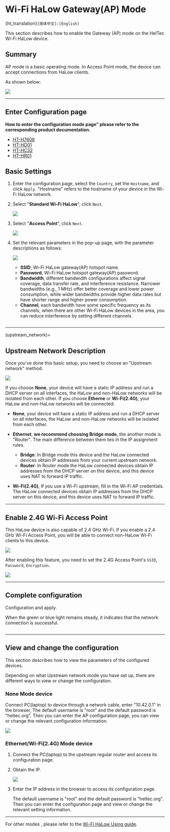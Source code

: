 # **Wi-Fi HaLow Gateway(AP) Mode**

{ht_translation}`[简体中文]:[English]`

This section describes how to enable the Gateway (AP) mode on the HelTec Wi-Fi HaLow device.

## Summary
AP mode is a basic operating mode. In Access Point mode, the device can accept connections from HaLow clients.

As shown below:

![](img/ap/01.png)

------------------------------------

## Enter Configuration page

**How to enter the configuration mode page" please refer to the corresponding product documentation.**
- [HT-H7608](https://docs.heltec.org/en/wifi_halow/ht-h7608/index.html#get-started)
- [HT-HD01](https://docs.heltec.org/en/wifi_halow/ht-hd01/index.html#get-started)
- [HT-HC32](https://docs.heltec.org/en/wifi_halow/ht-hc32/index.html#get-started)
- [HT-HR01](https://docs.heltec.org/en/wifi_halow/ht-hr01/index.html#setup-and-use)

## Basic Settings
1. Enter the configuration page, select the `Country`, set the `Hostname`, and click `Apply`. "Hostname" refers to the hostname of your device in the Wi-Fi HaLow network.

2. Select "**Standard Wi-Fi HaLow**", click `Next`.

   ![](img/ap/02.png)

3. Select "**Access Point**", click `Next`.

   ![](img/ap/03.png)

4. Set the relevant parameters in the pop-up page, with the parameter descriptions as follows:

   ![](img/ap/04.png)
   - **SSID**, Wi-Fi HaLow gateway(AP) hotspot name.
   - **Password**, Wi-Fi HaLow hotspot gateway(AP) password.
   - **Bandwidth**, different bandwidth configurations affect signal coverage, data transfer rate, and interference resistance. Narrower bandwidths (e.g., 1 MHz) offer better coverage and lower power consumption, while wider bandwidths provide higher data rates but have shorter range and higher power consumption.
   - **Channel**, each bandwidth have some specific frequency as its channels, when there are other Wi-Fi HaLow devices in the area, you can reduce interference by setting different channels.

``` {tip} Available Bandwidths and Channels differ greatly across regions. The higher your bandwidth, the greater the potential throughput of the connection. If you're deploying multiple HaLow access points you may want to select distinct channels and a lower bandwidth to reduce interference.
```

--------------------------------

(upstream_network)=
## Upstream Network Description
Once you've done this basic setup, you need to choose an "Upstream network" method.

![](img/ap/07.png)

If you choose **None**, your device will have a static IP address and run a DHCP server on all interfaces, the HaLow and non-HaLow networks will be isolated from each other. If you choose **Etherne** or **Wi-Fi(2.4G)**, your HaLow and non-HaLow networks will be connected:

- **None**, your device will have a static IP address and run a DHCP server on all interfaces, the HaLow and non-HaLow networks will be isolated from each other.

- **Ethernet**, **we recommend choosing Bridge mode**, the another mode is "Router". The main difference between them lies in the IP assignment rules.

   - **Bridge**: In Bridge mode this device and the HaLow connected devices obtain IP addresses from your current upstream network.
   - **Router**: In Router mode the HaLow connected devices obtain IP addresses from the DHCP server on this device, and this device uses NAT to forward IP traffic.

- **Wi-Fi(2.4G)**, If you use a Wi-Fi upstream, fill in the Wi-Fi AP credentials. The HaLow connected devices obtain IP addresses from the DHCP server on this device, and this device uses NAT to forward IP traffic.

---------------------------

## Enable 2.4G Wi-Fi Access Point
This HaLow device is also capable of 2.4 GHz Wi-Fi. If you enable a 2.4 GHz Wi-Fi Access Point, you will be able to connect non-HaLow Wi-Fi clients to this device.

![](img/ap/09.png)

After enabling this feature, you need to set the 2.4G Access Point's `SSID`, `Password`, `Encryption`.

![](img/ap/10.png)

------------------------------------------------------

## Complete configuration
Configuration and  apply.

When the green or blue light remains steady, it indicates that the network connection is successful.

``` {note} If you selected Ethernet mode, observe the color of your indicator light, it should be blue for USB cable and green for RJ45 cable. If the color of the light does not match the connection of the cable, you will need to change it to the appropriate color by pressing the button.
```

-----------------------------------------------------

## View and change the configuration
This section describes how to view the parameters of the configured devices.

Depending on what Upstream network mode you have set up, there are different ways to view or change the configuration.
### None Mode device
Connect PC(laptop) to device through a network cable, enter "10.42.0.1" in the browser, The default username is "root" and the default password is "heltec.org". Then you can enter the AP configuration page, you can view or change the relevant configuration information.

![](img/ap/06.png)

### Ethernet/Wi-Fi(2.4G) Mode device
1. Connect the PC(laptop) to the upstream regular router and access its configuration page.

2. Obtain the IP.

   ![](img/ap/11.png)

3. Enter the IP address in the browser to access its configuration page. 

   The default username is "root" and the default password is "heltec.org". Then you can enter the configuration page and view or change the relevant setting information.

------------------------------------

For other modes , please refer to the [Wi-Fi HaLow Using guide](https://docs.heltec.org/en/wifi_halow/halow_guide/index.html).